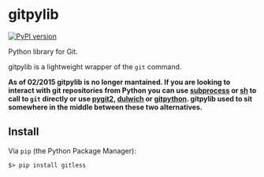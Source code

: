 gitpylib
=========

[![PyPI version](https://badge.fury.io/py/gitpylib.svg)](
  http://badge.fury.io/py/gitpylib)

Python library for Git.

gitpylib is a lightweight wrapper of the `git` command.

**As of 02/2015 gitpylib is no longer mantained. If you are looking to interact
with git repositories from Python you can use [subprocess](https://docs.python.org/2/library/subprocess.html)
or [sh](http://amoffat.github.io/sh/) to call to `git` directly
or use [pygit2](http://www.pygit2.org/), [dulwich](https://www.samba.org/~jelmer/dulwich/)
or [gitpython](https://gitpython.readthedocs.org/en/stable/). gitpylib used to sit somewhere in the middle
between these two alternatives.**

Install
-------

Via `pip` (the Python Package Manager):

    $> pip install gitless
